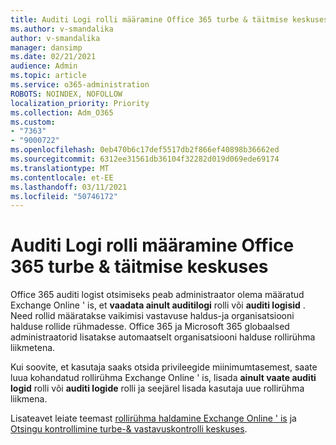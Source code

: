 ```yaml
---
title: Auditi Logi rolli määramine Office 365 turbe & täitmise keskuses
ms.author: v-smandalika
author: v-smandalika
manager: dansimp
ms.date: 02/21/2021
audience: Admin
ms.topic: article
ms.service: o365-administration
ROBOTS: NOINDEX, NOFOLLOW
localization_priority: Priority
ms.collection: Adm_O365
ms.custom:
- "7363"
- "9000722"
ms.openlocfilehash: 0eb470b6c17def5517db2f866ef40898b36662ed
ms.sourcegitcommit: 6312ee31561db36104f32282d019d069ede69174
ms.translationtype: MT
ms.contentlocale: et-EE
ms.lasthandoff: 03/11/2021
ms.locfileid: "50746172"
---
```

# <a name="assign-an-audit-log-role-in-the-office-365-security--compliance-center"></a>Auditi Logi rolli määramine Office 365 turbe & täitmise keskuses

Office 365 auditi logist otsimiseks peab administraator olema määratud Exchange Online ' is, et **vaadata ainult auditilogi** rolli või **auditi logisid** . Need rollid määratakse vaikimisi vastavuse haldus-ja organisatsiooni halduse rollide rühmadesse. Office 365 ja Microsoft 365 globaalsed administraatorid lisatakse automaatselt organisatsiooni halduse rollirühma liikmetena.

Kui soovite, et kasutaja saaks otsida privileegide miinimumtasemest, saate luua kohandatud rollirühma Exchange Online ' is, lisada **ainult vaate auditi logid** rolli või **auditi logide** rolli ja seejärel lisada kasutaja uue rollirühma liikmena.

Lisateavet leiate teemast [rollirühma haldamine Exchange Online ' is](https://docs.microsoft.com/Exchange/permissions-exo/role-groups) ja [Otsingu kontrollimine turbe-& vastavuskontrolli keskuses](https://docs.microsoft.com/microsoft-365/compliance/search-the-audit-log-in-security-and-compliance).
